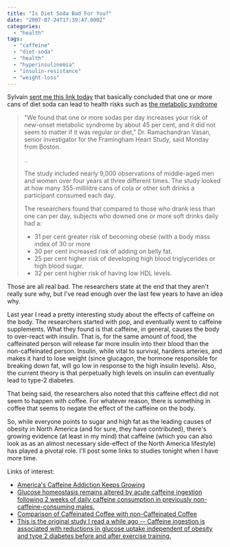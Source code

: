 ```yaml
---
title: "Is Diet Soda Bad For You?"
date: "2007-07-24T17:39:47.000Z"
categories: 
  - "health"
tags: 
  - "caffeine"
  - "diet-soda"
  - "health"
  - "hyperinsulinemia"
  - "insulin-resistance"
  - "weight-loss"
---
```


Sylvain [sent me this link today](http://www.cbc.ca/consumer/story/2007/07/24/sodapop-consumer.html) that basically concluded that one or more cans of diet soda can lead to health risks such as [the metabolic syndrome](http://www.americanheart.org/presenter.jhtml?identifier=4756)

> "We found that one or more sodas per day increases your risk of new-onset metabolic syndrome by about 45 per cent, and it did not seem to matter if it was regular or diet," Dr. Ramachandran Vasan, senior investigator for the Framingham Heart Study, said Monday from Boston.
> 
> ..
> 
> The study included nearly 9,000 observations of middle-aged men and women over four years at three different times. The study looked at how many 355-millilitre cans of cola or other soft drinks a participant consumed each day.
> 
> The researchers found that compared to those who drank less than one can per day, subjects who downed one or more soft drinks daily had a:
> 
> - 31 per cent greater risk of becoming obese (with a body mass index of 30 or more
> - 30 per cent increased risk of adding on belly fat.
> - 25 per cent higher risk of developing high blood triglycerides or high blood sugar.
> - 32 per cent higher risk of having low HDL levels.

Those are all real bad. The researchers state at the end that they aren't really sure why, but I've read enough over the last few years to have an idea why.

Last year I read a pretty interesting study about the effects of caffeine on the body. The researchers started with pop, and eventually went to caffeine supplements. What they found is that caffeine, in general, causes the body to over-react with insulin. That is, for the same amount of food, the caffeinated person will release far more insulin into their blood than the non-caffeinated person. Insulin, while vital to survival, hardens arteries, and makes it hard to lose weight (since glucagon, the hormone responsible for breaking down fat, will go low in response to the high insulin levels). Also, the current theory is that perpetually high levels on insulin can eventually lead to type-2 diabetes.

That being said, the researchers also noted that this caffeine effect did not seem to happen with coffee. For whatever reason, there is something in coffee that seems to negate the effect of the caffeine on the body.

So, while everyone points to sugar and high fat as the leading causes of obesity in North America (and for sure, they have contributed), there's growing evidence (at least in my mind) that caffeine (which you can also look as as an almost necessary side-effect of the North America lifestyle) has played a pivotal role. I'll post some links to studies tonight when I have more time.

Links of interest:

- [America's Caffeine Addiction Keeps Growing](http://www.msnbc.msn.com/id/19875412/site/newsweek/page/0/)
- [Glucose homeostasis remains altered by acute caffeine ingestion following 2 weeks of daily caffeine consumption in previously non-caffeine-consuming males.](http://www.ncbi.nlm.nih.gov/sites/entrez?Db=pubmed&Cmd=ShowDetailView&TermToSearch=17524180&ordinalpos=2&itool=EntrezSystem2.PEntrez.Pubmed.Pubmed_ResultsPanel.Pubmed_RVDocSum)
- [Comparison of Caffeinated Coffee with non-Caffeinated Coffee](http://www.ncbi.nlm.nih.gov/sites/entrez?Db=pubmed&Cmd=ShowDetailView&TermToSearch=16614416&ordinalpos=18&itool=EntrezSystem2.PEntrez.Pubmed.Pubmed_ResultsPanel.Pubmed_RVDocSum)
- [This is the original study I read a while ago -- Caffeine ingestion is associated with reductions in glucose uptake independent of obesity and type 2 diabetes before and after exercise training.](http://www.ncbi.nlm.nih.gov/sites/entrez?Db=pubmed&Cmd=ShowDetailView&TermToSearch=15735189&ordinalpos=35&itool=EntrezSystem2.PEntrez.Pubmed.Pubmed_ResultsPanel.Pubmed_RVDocSum)
